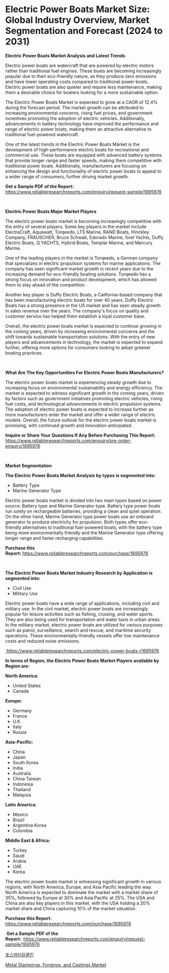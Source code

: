 <p><h1>Electric Power Boats Market Size: Global Industry Overview, Market Segmentation and Forecast (2024 to 2031)</h1></p><p><strong>Electric Power Boats Market Analysis and Latest Trends</strong></p>
<p><p>Electric power boats are watercraft that are powered by electric motors rather than traditional fuel engines. These boats are becoming increasingly popular due to their eco-friendly nature, as they produce zero emissions and have lower operating costs compared to traditional power boats. Electric power boats are also quieter and require less maintenance, making them a desirable choice for boaters looking for a more sustainable option.</p><p>The Electric Power Boats Market is expected to grow at a CAGR of 12.4% during the forecast period. The market growth can be attributed to increasing environmental concerns, rising fuel prices, and government incentives promoting the adoption of electric vehicles. Additionally, advancements in battery technology have improved the performance and range of electric power boats, making them an attractive alternative to traditional fuel-powered watercraft.</p><p>One of the latest trends in the Electric Power Boats Market is the development of high-performance electric boats for recreational and commercial use. These boats are equipped with advanced battery systems that provide longer range and faster speeds, making them competitive with traditional power boats. Additionally, manufacturers are focusing on enhancing the design and functionality of electric power boats to appeal to a wider range of consumers, further driving market growth.</p></p>
<p><strong>Get a Sample PDF of the Report:&nbsp;</strong> <a href="https://www.reliableresearchreports.com/enquiry/request-sample/1695976">https://www.reliableresearchreports.com/enquiry/request-sample/1695976</a></p>
<p>&nbsp;</p>
<p><strong>Electric Power Boats Major Market Players</strong></p>
<p><p>The electric power boats market is becoming increasingly competitive with the entry of several players. Some key players in the market include ElectraCraft, Aquawatt, Torqeedo, LTS Marine, RAND Boats, Hinckley Company, FRAUSCHER, Bruce Schwab, Edorado Marine, Soel Yachts, Duffy Electric Boats, Q YACHTS, Hybrid Boats, Templar Marine, and Mercury Marine.</p><p>One of the leading players in the market is Torqeedo, a German company that specializes in electric propulsion systems for marine applications. The company has seen significant market growth in recent years due to the increasing demand for eco-friendly boating solutions. Torqeedo has a strong focus on innovation and product development, which has allowed them to stay ahead of the competition.</p><p>Another key player is Duffy Electric Boats, a California-based company that has been manufacturing electric boats for over 40 years. Duffy Electric Boats has a strong presence in the US market and has seen steady growth in sales revenue over the years. The company's focus on quality and customer service has helped them establish a loyal customer base.</p><p>Overall, the electric power boats market is expected to continue growing in the coming years, driven by increasing environmental concerns and the shift towards sustainable transportation solutions. With the entry of new players and advancements in technology, the market is expected to expand further, offering more options for consumers looking to adopt greener boating practices.</p></p>
<p>&nbsp;</p>
<p><strong>What Are The Key Opportunities For Electric Power Boats Manufacturers?</strong></p>
<p><p>The electric power boats market is experiencing steady growth due to increasing focus on environmental sustainability and energy efficiency. The market is expected to witness significant growth in the coming years, driven by factors such as government initiatives promoting electric vehicles, rising fuel costs, and technological advancements in electric propulsion systems. The adoption of electric power boats is expected to increase further as more manufacturers enter the market and offer a wider range of electric models. Overall, the future outlook for the electric power boats market is promising, with continued growth and innovation anticipated.</p></p>
<p><strong>Inquire or Share Your Questions If Any Before Purchasing This Report:</strong> <a href="https://www.reliableresearchreports.com/enquiry/pre-order-enquiry/1695976">https://www.reliableresearchreports.com/enquiry/pre-order-enquiry/1695976</a></p>
<p>&nbsp;</p>
<p><strong>Market Segmentation</strong></p>
<p><strong>The Electric Power Boats Market Analysis by types is segmented into:</strong></p>
<p><ul><li>Battery Type</li><li>Marine Generator Type</li></ul></p>
<p><p>Electric power boats market is divided into two main types based on power source: Battery type and Marine Generator type. Battery type power boats run solely on rechargeable batteries, providing a clean and quiet operation. On the other hand, Marine Generator type power boats use an onboard generator to produce electricity for propulsion. Both types offer eco-friendly alternatives to traditional fuel-powered boats, with the battery type being more environmentally friendly and the Marine Generator type offering longer range and faster recharging capabilities.</p></p>
<p><strong>Purchase this Report:&nbsp;</strong><a href="https://www.reliableresearchreports.com/purchase/1695976">https://www.reliableresearchreports.com/purchase/1695976</a></p>
<p>&nbsp;</p>
<p><strong>The Electric Power Boats Market Industry Research by Application is segmented into:</strong></p>
<p><ul><li>Civil Use</li><li>Military Use</li></ul></p>
<p><p>Electric power boats have a wide range of applications, including civil and military use. In the civil market, electric power boats are increasingly popular for leisure activities such as fishing, cruising, and water sports. They are also being used for transportation and water taxis in urban areas. In the military market, electric power boats are utilized for various purposes such as patrol, surveillance, search and rescue, and maritime security operations. These environmentally-friendly vessels offer low maintenance costs and reduced noise emissions.</p></p>
<p><a href="https://www.reliableresearchreports.com/electric-power-boats-r1695976">&nbsp;https://www.reliableresearchreports.com/electric-power-boats-r1695976</a></p>
<p><strong>In terms of Region, the Electric Power Boats Market Players available by Region are:</strong></p>
<p>
    <p> <strong> North America: </strong>
        <ul>
            <li>United States</li>
            <li>Canada</li>
        </ul>
        </p> 
    <p> <strong> Europe: </strong>
        <ul>
            <li>Germany</li>
            <li>France</li>
            <li>U.K.</li>
            <li>Italy</li>
            <li>Russia</li>
        </ul>
        </p> 
    <p> <strong> Asia-Pacific: </strong>
        <ul>
            <li>China</li>
            <li>Japan</li>
            <li>South Korea</li>
            <li>India</li>
            <li>Australia</li>
            <li>China Taiwan</li>
            <li>Indonesia</li>
            <li>Thailand</li>
            <li>Malaysia</li>
        </ul>
        </p> 
    <p> <strong> Latin America: </strong>
        <ul>
            <li>Mexico</li>
            <li>Brazil</li>
            <li>Argentina Korea</li>
            <li>Colombia</li>
        </ul>
        </p> 
    <p> <strong> Middle East & Africa: </strong>
        <ul>
            <li>Turkey</li>
            <li>Saudi</li>
            <li>Arabia</li>
            <li>UAE</li>
            <li>Korea</li>
        </ul>
    </p>
    </p>
<p><p>The electric power boats market is witnessing significant growth in various regions, with North America, Europe, and Asia Pacific leading the way. North America is expected to dominate the market with a market share of 35%, followed by Europe at 30% and Asia Pacific at 25%. The USA and China are also key players in this market, with the USA holding a 20% market share and China capturing 10% of the market valuation.</p></p>
<p><strong>Purchase this Report: </strong><a href="https://www.reliableresearchreports.com/purchase/1695976">https://www.reliableresearchreports.com/purchase/1695976</a></p>
<p>&nbsp;<strong>Get a Sample PDF of the Report:&nbsp;&nbsp;</strong><a href="https://www.reliableresearchreports.com/enquiry/request-sample/1695976">https://www.reliableresearchreports.com/enquiry/request-sample/1695976</a></p>
<p><strong></strong></p>
<p><p><a href="https://github.com/admichael111/Market-Research-Report-List-2/blob/main/5325830186603.md">포스파티딜콜린</a></p><p><a href="https://github.com/ayamsauke86/Market-Research-Report-List-1/blob/main/metal-stampings-forgings-and-castings-market.md">Metal Stampings, Forgings, and Castings Market</a></p></p>